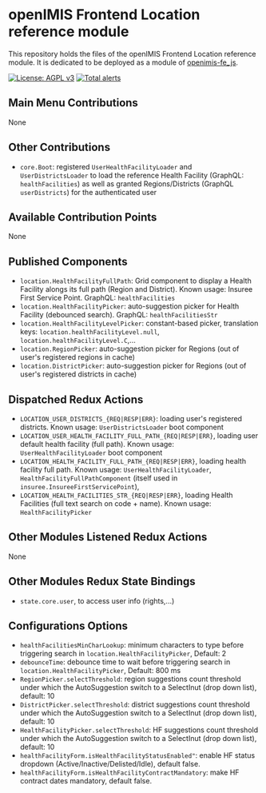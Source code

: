 # openIMIS Frontend Location reference module
This repository holds the files of the openIMIS Frontend Location reference module.
It is dedicated to be deployed as a module of [openimis-fe_js](https://github.com/openimis/openimis-fe_js).

[![License: AGPL v3](https://img.shields.io/badge/License-AGPL%20v3-blue.svg)](https://www.gnu.org/licenses/agpl-3.0)
[![Total alerts](https://img.shields.io/lgtm/alerts/g/openimis/openimis-fe-location_js.svg?logo=lgtm&logoWidth=18)](https://lgtm.com/projects/g/openimis/openimis-fe-location_js/alerts/)

## Main Menu Contributions
None

## Other Contributions
* `core.Boot`: registered `UserHealthFacilityLoader` and `UserDistrictsLoader` to load the reference Health Facility (GraphQL: `healthFacilities`) as well as granted Regions/Districts (GraphQL `userDistricts`) for the authenticated user

## Available Contribution Points
None

## Published Components
* `location.HealthFacilityFullPath`: Grid component to display a Health Facility alongs its full path (Region and District). Known usage: Insuree First Service Point. GraphQL: `healthFacilities`
* `location.HealthFacilityPicker`: auto-suggestion picker for Health Facility (debounced search). GraphQL: `healthFacilitiesStr`
* `location.HealthFacilityLevelPicker`: constant-based picker, translation keys: `location.healthFacilityLevel.null`, `location.healthFacilityLevel.C`,...
* `location.RegionPicker`: auto-suggestion picker for Regions (out of user's registered regions in cache)
* `location.DistrictPicker`: auto-suggestion picker for Regions (out of user's registered districts in cache)


## Dispatched Redux Actions
* `LOCATION_USER_DISTRICTS_{REQ|RESP|ERR}`: loading user's registered districts. Known usage: `UserDistrictsLoader` boot component
* `LOCATION_USER_HEALTH_FACILITY_FULL_PATH_{REQ|RESP|ERR}`, loading user default health facility (full path). Known usage: `UserHealthFacilityLoader` boot component
* `LOCATION_HEALTH_FACILITY_FULL_PATH_{REQ|RESP|ERR}`, loading health facility full path. Known usage: `UserHealthFacilityLoader`, `HealthFacilityFullPathComponent` (itself used in `insuree.InsureeFirstServicePoint`), 
* `LOCATION_HEALTH_FACILITIES_STR_{REQ|RESP|ERR}`, loading Health Facilities (full text search on code + name). Known usage: `HealthFacilityPicker`

## Other Modules Listened Redux Actions
None

## Other Modules Redux State Bindings
* `state.core.user`, to access user info (rights,...)

## Configurations Options
* `healthFacilitiesMinCharLookup`: minimum characters to type before triggering search in `location.HealthFacilityPicker`, Default: 2
* `debounceTime`: debounce time to wait before triggering search in `location.HealthFacilityPicker`, Default: 800 ms
* `RegionPicker.selectThreshold`: region suggestions count threshold under which the AutoSuggestion switch to a SelectInut (drop down list), default: 10
* `DistrictPicker.selectThreshold`: district suggestions count threshold under which the AutoSuggestion switch to a SelectInut (drop down list), default: 10
* `HealthFacilityPicker.selectThreshold`: HF suggestions count threshold under which the AutoSuggestion switch to a SelectInut (drop down list), default: 10
* `healthFacilityForm.isHealthFacilityStatusEnabled"`: enable HF status dropdown (Active/Inactive/Delisted/Idle), default false.
* `healthFacilityForm.isHealthFacilityContractMandatory`: make HF contract dates mandatory, default false.

